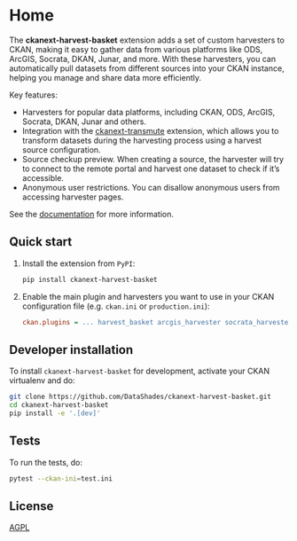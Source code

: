 # Home

The **ckanext-harvest-basket** extension adds a set of custom harvesters to CKAN, making it easy to gather data from various platforms like ODS, ArcGIS, Socrata, DKAN, Junar, and more. With these harvesters, you can automatically pull datasets from different sources into your CKAN instance, helping you manage and share data more efficiently.

Key features:

* Harvesters for popular data platforms, including CKAN, ODS, ArcGIS, Socrata, DKAN, Junar and others.
* Integration with the [ckanext-transmute](https://github.com/DataShades/ckanext-transmute) extension, which allows you to transform datasets during the harvesting process using a harvest source configuration.
* Source checkup preview. When creating a source, the harvester will try to connect to the remote portal and harvest one dataset to check if it’s accessible.
* Anonymous user restrictions. You can disallow anonymous users from accessing harvester pages.

See the [documentation](https://datashades.github.io/ckanext-harvest-basket/) for more information.

## Quick start

1. Install the extension from `PyPI`:
    ```bash
    pip install ckanext-harvest-basket
    ```

2. Enable the main plugin and harvesters you want to use in your CKAN configuration file (e.g. `ckan.ini` or `production.ini`):

    ```ini
    ckan.plugins = ... harvest_basket arcgis_harvester socrata_harvester ...
    ```

## Developer installation

To install `ckanext-harvest-basket` for development, activate your CKAN virtualenv and
do:

```bash
git clone https://github.com/DataShades/ckanext-harvest-basket.git
cd ckanext-harvest-basket
pip install -e '.[dev]'
```


## Tests

To run the tests, do:

```bash
pytest --ckan-ini=test.ini
```

## License

[AGPL](https://www.gnu.org/licenses/agpl-3.0.en.html)
